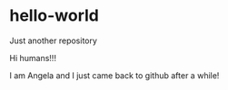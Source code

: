 # hello-world
Just another repository

Hi humans!!! 

I am Angela and I just came back to github after a while!
